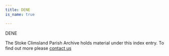 ```yaml
---
title: DENE
is_name: true

---
```


DENE


The Stoke Climsland Parish Archive holds material under this index entry. To find out more please [contact us](/contact/)

